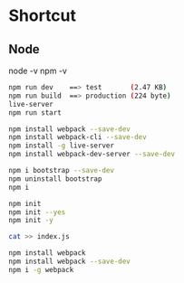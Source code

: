 # Shortcut

## Node
node -v
npm -v

```sh
npm run dev    ==> test       (2.47 KB)
npm run build  ==> production (224 byte)
live-server
npm run start
```


```sh
npm install webpack --save-dev
npm install webpack-cli --save-dev
npm install -g live-server
npm install webpack-dev-server --save-dev

npm i bootstrap --save-dev
npm uninstall bootstrap  
npm i

```


```sh
npm init
npm init --yes
npm init -y
```

```sh
cat >> index.js
```

```sh
npm install webpack
npm install webpack --save-dev 
npm i -g webpack
```
